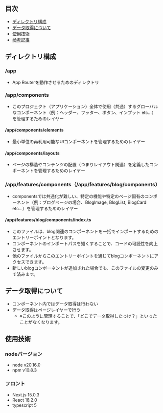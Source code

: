 ## 目次
- [ディレクトリ構成](#directory)
- [データ取得について](#data-fetching)
- [使用技術](#technology-used)
- [参考記事](#reference-article)


<h2 id="directory">ディレクトリ構成</h2>

### /app
- App Routerを動作させるためのディレクトリ

### /app/components
- このプロジェクト（アプリケーション）全体で使用（共通）するグローバルなコンポーネント（例：ヘッダー、フッター、ボタン、インプット etc...）を管理するためのレイヤー

#### /app/components/elements
- 最小単位の再利用可能なUIコンポーネントを管理するためのレイヤー

#### /app/components/layouts
- ページの構造やコンテンツの配置（つまりレイアウト関連）を定義したコンポーネントを管理するためのレイヤー

### /app/features/components（/app/features/blog/components）
- componentsでは共通化が難しい、特定の機能や特定のページ固有のコンポーネント（例：ブログページの場合、BlogImage, BlogList, BlogCard etc...）を管理するためのレイヤー

#### /app/features/blog/components/index.ts
- このファイルは、blog関連のコンポーネントを一括でインポートするためのエントリーポイントとなります。
- コンポーネントのインポートパスを短くすることで、コードの可読性を向上させます。
- 他のファイルからこのエントリーポイントを通じてblogコンポーネントにアクセスできます。
- 新しいblogコンポーネントが追加された場合でも、このファイルの変更のみで済みます。


<h2 id="data-fetching">データ取得について</h2>

- コンポーネント内ではデータ取得は行わない
- データ取得はページレイヤーで行う
  - ※このように管理することで、「どこでデータ取得したっけ？」といったことがなくなります。


<h2 id="technology-used">使用技術</h2>

### nodeバージョン
- node v20.16.0
- npm v10.8.3

### フロント
- Next.js 15.0.3
- React 18.2.0
- typescript 5
